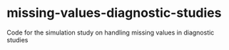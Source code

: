 # missing-values-diagnostic-studies
Code for the simulation study on handling missing values in diagnostic studies
